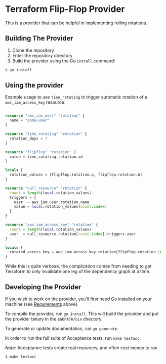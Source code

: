 # Terraform Flip-Flop Provider

This is a provider that can be helpful in implementing rolling rotations.

## Building The Provider

1. Clone the repository
1. Enter the repository directory
1. Build the provider using the Go `install` command: 
```sh
$ go install
```

## Using the provider

Example usage to use `time_rotating` to trigger automatic rotation of a
`aws_iam_access_key` resource:

```terraform

resource "aws_iam_user" "rotation" {
  name = "some-user"
}

resource "time_rotating" "rotation" {
  rotation_days = 7
}

resource "flipflop" "rotation" {
  value = time_rotating.rotation.id
}

locals {
  rotation_values = [flipflop.rotation.a, flipflop.rotation.b]
}

resource "null_resource" "rotation" {
  count = length(local.rotation_values)
  triggers = {
    user  = aws_iam_user.rotation.name
    value = local.rotation_values[count.index]
  }
}

resource "aws_iam_access_key" "rotation" {
  count = length(local.rotation_values)
  user  = null_resource.rotation[count.index].triggers.user
}

locals {
  rotated_access_key = aws_iam_access_key.rotation[flipflop.rotation.index]
}

```

While this is quite verbose, the complication comes from needing to get
Terraform to only invalidate one leg of the dependency graph at a time.

## Developing the Provider

If you wish to work on the provider, you'll first need
[Go](http://www.golang.org) installed on your machine (see
[Requirements](#requirements) above).

To compile the provider, run `go install`. This will build the provider and put
the provider binary in the `$GOPATH/bin` directory.

To generate or update documentation, run `go generate`.

In order to run the full suite of Acceptance tests, run `make testacc`.

*Note:* Acceptance tests create real resources, and often cost money to run.

```sh
$ make testacc
```
